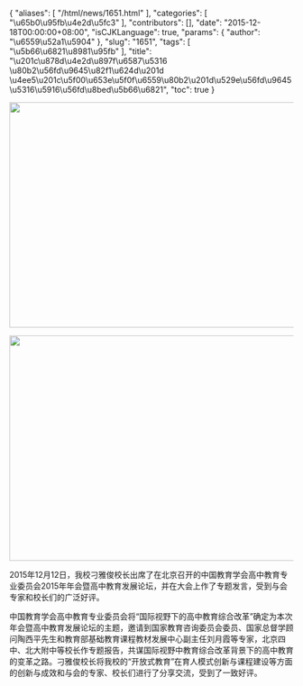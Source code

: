 {
    "aliases": [
        "/html/news/1651.html"
    ],
    "categories": [
        "\u65b0\u95fb\u4e2d\u5fc3"
    ],
    "contributors": [],
    "date": "2015-12-18T00:00:00+08:00",
    "isCJKLanguage": true,
    "params": {
        "author": "\u6559\u52a1\u5904"
    },
    "slug": "1651",
    "tags": [
        "\u5b66\u6821\u8981\u95fb"
    ],
    "title": "\u201c\u878d\u4e2d\u897f\u6587\u5316  \u80b2\u56fd\u9645\u82f1\u624d\u201d \u4ee5\u201c\u5f00\u653e\u5f0f\u6559\u80b2\u201d\u529e\u56fd\u9645\u5316\u5916\u56fd\u8bed\u5b66\u6821",
    "toc": true
}


<img
    src="https://cdn.tfls.online/mirror/full/465f9eb8502415770d4f78e306f52bd0a05c7d42.jpg"
    style="display:block;margin-left:auto;margin-right:auto;"
    decoding="async"
    fetchpriority="auto"
    loading="lazy"
    height="400"
    width="600"
/>





<img
    src="https://cdn.tfls.online/mirror/full/9a4bd98e0919f73ad1c7b18f3c2e61e618fd343a.jpg"
    style="display:block;margin-left:auto;margin-right:auto;"
    decoding="async"
    fetchpriority="auto"
    loading="lazy"
    height="400"
    width="600"
/>




2015年12月12日，我校刁雅俊校长出席了在北京召开的中国教育学会高中教育专业委员会2015年年会暨高中教育发展论坛，并在大会上作了专题发言，受到与会专家和校长们的广泛好评。




中国教育学会高中教育专业委员会将“国际视野下的高中教育综合改革”确定为本次年会暨高中教育发展论坛的主题，邀请到国家教育咨询委员会委员、国家总督学顾问陶西平先生和教育部基础教育课程教材发展中心副主任刘月霞等专家，北京四中、北大附中等校长作专题报告，共谋国际视野中教育综合改革背景下的高中教育的变革之路。刁雅俊校长将我校的“开放式教育”在育人模式创新与课程建设等方面的创新与成效和与会的专家、校长们进行了分享交流，受到了一致好评。


